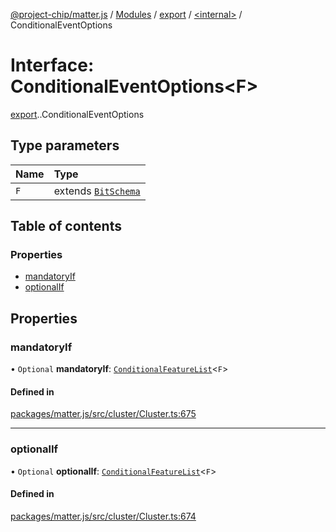 [@project-chip/matter.js](../README.md) / [Modules](../modules.md) / [export](../modules/export.md) / [<internal\>](../modules/export._internal_.md) / ConditionalEventOptions

# Interface: ConditionalEventOptions<F\>

[export](../modules/export.md).[<internal>](../modules/export._internal_.md).ConditionalEventOptions

## Type parameters

| Name | Type |
| :------ | :------ |
| `F` | extends [`BitSchema`](../modules/schema_export.md#bitschema) |

## Table of contents

### Properties

- [mandatoryIf](export._internal_.ConditionalEventOptions.md#mandatoryif)
- [optionalIf](export._internal_.ConditionalEventOptions.md#optionalif)

## Properties

### mandatoryIf

• `Optional` **mandatoryIf**: [`ConditionalFeatureList`](../modules/cluster_export.md#conditionalfeaturelist)<`F`\>

#### Defined in

[packages/matter.js/src/cluster/Cluster.ts:675](https://github.com/project-chip/matter.js/blob/16d5b0d/packages/matter.js/src/cluster/Cluster.ts#L675)

___

### optionalIf

• `Optional` **optionalIf**: [`ConditionalFeatureList`](../modules/cluster_export.md#conditionalfeaturelist)<`F`\>

#### Defined in

[packages/matter.js/src/cluster/Cluster.ts:674](https://github.com/project-chip/matter.js/blob/16d5b0d/packages/matter.js/src/cluster/Cluster.ts#L674)
